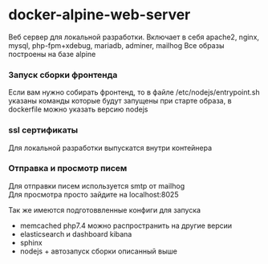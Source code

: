 # docker-alpine-web-server

Веб сервер для локальной разработки.
Включает в себя apache2, nginx, mysql, php-fpm+xdebug, mariadb, adminer, mailhog
Все образы построены на базе alpine

### Запуск сборки фронтенда 
Если вам нужно собирать фронтенд, то в файле /etc/nodejs/entrypoint.sh указаны команды которые будут запущены при старте образа, в dockerfile можно указать версию nodejs

### ssl сертификаты
Для локальной разработки выпускатся внутри контейнера

### Отправка и просмотр писем
Для отправки писем используется smtp от mailhog  
Для просмотра просто зайдите на localhost:8025

Так же имеются подготоввленные конфиги для запуска 
- memcached php7.4 можно распространить на другие версии
- elasticsearch и dashboard kibana
- sphinx
- nodejs + автозапуск сборки описанный выше
